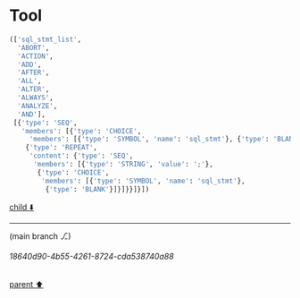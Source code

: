 # Tool

```python
(['sql_stmt_list',
  'ABORT',
  'ACTION',
  'ADD',
  'AFTER',
  'ALL',
  'ALTER',
  'ALWAYS',
  'ANALYZE',
  'AND'],
 [{'type': 'SEQ',
   'members': [{'type': 'CHOICE',
     'members': [{'type': 'SYMBOL', 'name': 'sql_stmt'}, {'type': 'BLANK'}]},
    {'type': 'REPEAT',
     'content': {'type': 'SEQ',
      'members': [{'type': 'STRING', 'value': ';'},
       {'type': 'CHOICE',
        'members': [{'type': 'SYMBOL', 'name': 'sql_stmt'},
         {'type': 'BLANK'}]}]}}]}])
```

[child ⬇️](#18640d90-4b55-4261-8724-cda538740a88)

---

(main branch ⎇)
###### 18640d90-4b55-4261-8724-cda538740a88
[parent ⬆️](#c10c55e3-10ed-493c-b42f-70b822c66364)

